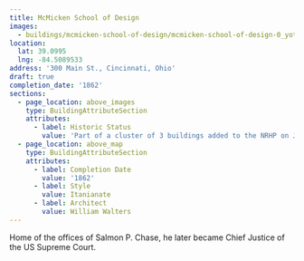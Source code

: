 ```yaml
---
title: McMicken School of Design
images:
  - buildings/mcmicken-school-of-design/mcmicken-school-of-design-0_yotym8
location:
  lat: 39.0995
  lng: -84.5089533
address: '300 Main St., Cincinnati, Ohio'
draft: true
completion_date: '1862'
sections:
  - page_location: above_images
    type: BuildingAttributeSection
    attributes:
      - label: Historic Status
        value: 'Part of a cluster of 3 buildings added to the NRHP on July 15, 1983.'
  - page_location: above_map
    type: BuildingAttributeSection
    attributes:
      - label: Completion Date
        value: '1862'
      - label: Style
        value: Itanianate
      - label: Architect
        value: William Walters
---
```


Home of the offices of Salmon P. Chase, he later became Chief Justice of the US Supreme Court.
